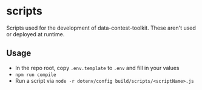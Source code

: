 # scripts

Scripts used for the development of data-contest-toolkit. These aren't used or deployed at runtime.

## Usage

* In the repo root, copy `.env.template` to `.env` and fill in your values
* `npm run compile`
* Run a script via `node -r dotenv/config build/scripts/<scriptName>.js`
